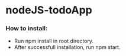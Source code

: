 <h1>nodeJS-todoApp</h1>
<h3>How to install:</h3>
<ul>
<li>Run npm install in root directory.</li>
<li>After successfull installation, run npm start.</li>
</ul>
